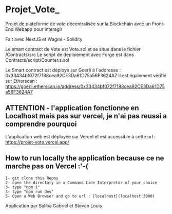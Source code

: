 # Projet_Vote_

Projet de plateforme de vote décentralisée sur la Blockchain avec un Front-End Webapp pour interagir

Fait avec NextJS et Wagmi - Solidity


Le smart contract de Vote est Vote.sol et se situe dans le fichier /Contracts/src
Le script de deploiement avec Forge est dans Contracts/script/Counter.s.sol

Le Smart contract est déployé sur Goerli à l'addresse : 0x33434bf072f7188cea92CE3Da61D75a56F3624A7
Il est également vérifié sur Etherscan : https://goerli.etherscan.io/address/0x33434bf072f7188cea92CE3Da61D75a56F3624A7


## ATTENTION - l'application fonctionne en Localhost mais pas sur vercel, je n'ai pas reussi a comprendre pourquoi
L'application web est déployée sur Vercel et est accessible à cette url : https://projet-vote.vercel.app/

## How to run locally the application because ce ne marche pas on Vercel :'-(

    1- git clone this Repos
    2- open the directory in a Command Line Interpretor of your choice
    3- type "npm i"
    4- type "npm run dev"
    5- Open a Web Browser and go to url : [localhost](localhost:3000)

Application par Saliba Gabriel et Stoven Louis